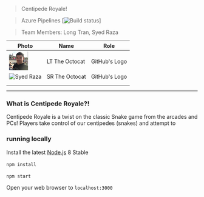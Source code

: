 
> Centipede Royale!

> Azure Pipelines [![Build status](#)]

> Team Members: Long Tran, Syed Raza 


| Photo              | Name             | Role          |
|--------------------|------------------|---------------|
| ![Long Tran](https://github.com/centipede-royale/CentipedeRoyale/blob/master/images/LongTran.png) | LT The Octocat | GitHub's Logo |
| ![Syed Raza](https://github.com/centipede-royale/CentipedeRoyale/blob/master/images/SyedRaza.png) | SR The Octocat | GitHub's Logo |
|                    |                  |               |
|                    |                  |               |

----

### What is Centipede Royale?!

Centipede Royale is a twist on the classic Snake game from the arcades and PCs!  Players take control of our centipedes (snakes) and attempt to 



### running locally

Install the latest [Node.js](http://nodejs.org) 8 Stable

`npm install`

`npm start`

Open your web browser to `localhost:3000`
